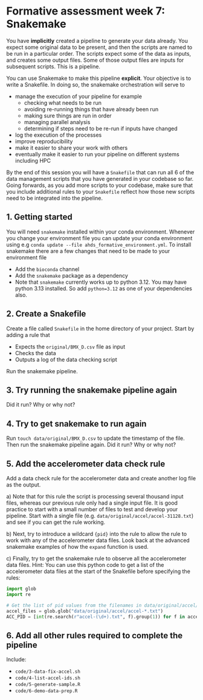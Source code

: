# Formative assessment week 7: Snakemake

You have **implicitly** created a pipeline to generate your data already. You expect some original data to be present, and then the scripts are named to be run in a particular order. The scripts expect some of the data as inputs, and creates some output files. Some of those output files are inputs for subsequent scripts. This is a pipeline.

You can use Snakemake to make this pipeline **explicit**. Your objective is to write a Snakefile. In doing so, the snakemake orchestration will serve to 

- manage the execution of your pipeline for example
    - checking what needs to be run
    - avoiding re-running things that have already been run
    - making sure things are run in order
    - managing parallel analysis
    - determining if steps need to be re-run if inputs have changed
- log the execution of the processes
- improve reproducibility
- make it easier to share your work with others
- eventually make it easier to run your pipeline on different systems including HPC

By the end of this session you will have a `Snakefile` that can run all 6 of the data management scripts that you have generated in your codebase so far. Going forwards, as you add more scripts to your codebase, make sure that you include additional rules to your `Snakefile` reflect how those new scripts need to be integrated into the pipeline.


## 1. Getting started

You will need `snakemake` installed within your conda environment. Whenever you change your environment file you can update your conda environment using e.g `conda update --file ahds_formative_environment.yml`. To install snakemake there are a few changes that need to be made to your environment file

- Add the `bioconda` channel
- Add the `snakemake` package as a dependency
- Note that `snakemake` currently works up to python 3.12. You may have python 3.13 installed. So add `python=3.12` as one of your dependencies also.

## 2. Create a Snakefile

Create a file called `Snakefile` in the home directory of your project. Start by adding a rule that

- Expects the `original/BMX_D.csv` file as input
- Checks the data
- Outputs a log of the data checking script

Run the snakemake pipeline.

## 3. Try running the snakemake pipeline again

Did it run? Why or why not?

## 4. Try to get snakemake to run again

Run `touch data/original/BMX_D.csv` to update the timestamp of the file. Then run the snakemake pipeline again. Did it run? Why or why not?

## 5. Add the accelerometer data check rule

Add a data check rule for the accelerometer data and create another log file as the output. 

a) Note that for this rule the script is processing several thousand input files, whereas our previous rule only had a single input file. It is good practice to start with a small number of files to test and develop your pipeline. Start with a single file (e.g. `data/original/accel/accel-31128.txt`) and see if you can get the rule working.

b) Next, try to introduce a wildcard `{pid}` into the rule to allow the rule to work with any of the accelerometer data files. Look back at the advanced snakemake examples of how the `expand` function is used.

c) Finally, try to get the snakemake rule to observe all the accelerometer data files. Hint: You can use this python code to get a list of the accelerometer data files at the start of the Snakefile before specifying the rules:

```python
import glob
import re

# Get the list of pid values from the filenames in data/original/accel/
accel_files = glob.glob("data/original/accel/accel-*.txt")
ACC_PID = [int(re.search(r"accel-(\d+).txt", f).group(1)) for f in accel_files]
```

## 6. Add all other rules required to complete the pipeline

Include:

- `code/3-data-fix-accel.sh`
- `code/4-list-accel-ids.sh`
- `code/5-generate-sample.R`
- `code/6-demo-data-prep.R`
